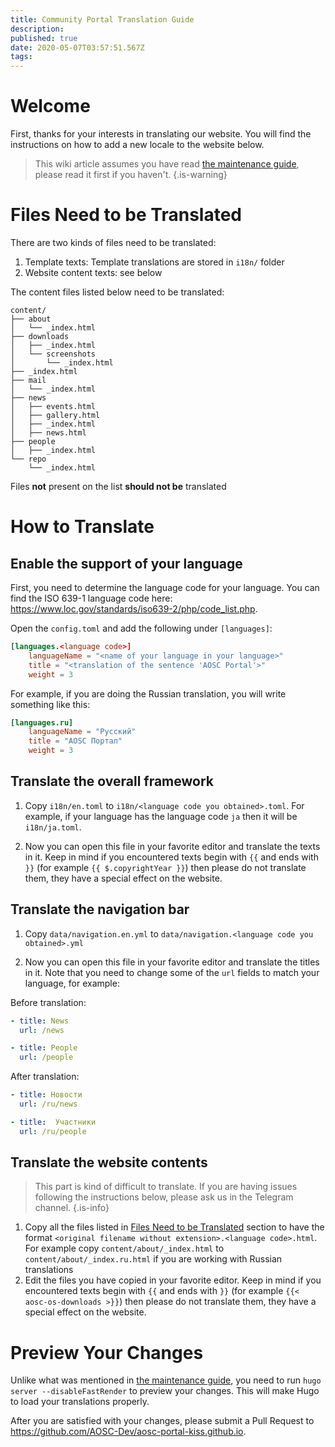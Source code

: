 ```yaml
---
title: Community Portal Translation Guide
description: 
published: true
date: 2020-05-07T03:57:51.567Z
tags: 
---
```


# Welcome

First, thanks for your interests in translating our website. You will find the instructions on how to add a new locale to the website below.

> This wiki article assumes you have read [the maintenance guide](https://wiki.aosc.io/en/infra-community-portal), please read it first if you haven't.
{.is-warning}

# Files Need to be Translated

There are two kinds of files need to be translated:

1. Template texts: Template translations are stored in `i18n/` folder
2. Website content texts: see below

The content files listed below need to be translated:

```
content/
├── about
│   └── _index.html
├── downloads
│   ├── _index.html
│   └── screenshots
│       └── _index.html
├── _index.html
├── mail
│   └── _index.html
├── news
│   ├── events.html
│   ├── gallery.html
│   ├── _index.html
│   ├── news.html
├── people
│   ├── _index.html
└── repo
    └── _index.html
```

Files **not** present on the list **should not be** translated

# How to Translate

## Enable the support of your language

First, you need to determine the language code for your language. You can find the ISO 639-1 language code here: https://www.loc.gov/standards/iso639-2/php/code_list.php.

Open the `config.toml` and add the following under `[languages]`:

```toml
[languages.<language code>]
    languageName = "<name of your language in your language>"
    title = "<translation of the sentence 'AOSC Portal'>"
    weight = 3
```

For example, if you are doing the Russian translation, you will write something like this:

```toml
[languages.ru]
    languageName = "Русский"
    title = "AOSC Портал"
    weight = 3
```

## Translate the overall framework

1. Copy `i18n/en.toml` to `i18n/<language code you obtained>.toml`. For example, if your language has the language code `ja` then it will be `i18n/ja.toml`.

1. Now you can open this file in your favorite editor and translate the texts in it. Keep in mind if you encountered texts begin with `{{` and ends with `}}` (for example `{{ $.copyrightYear }}`) then please do not translate them, they have a special effect on the website.

## Translate the navigation bar

1. Copy `data/navigation.en.yml` to `data/navigation.<language code you obtained>.yml`

1. Now you can open this file in your favorite editor and translate the titles in it. Note that you need to change some of the `url` fields to match your language, for example:

Before translation:

```yaml
- title: News
  url: /news

- title: People
  url: /people
```

After translation:

```yaml
- title: Новости
  url: /ru/news

- title:  Участники
  url: /ru/people
```

## Translate the website contents

> This part is kind of difficult to translate. If you are having issues following the instructions below, please ask us in the Telegram channel.
{.is-info}

1. Copy all the files listed in [Files Need to be Translated](#files-need-to-be-translated) section to have the format `<original filename without extension>.<language code>.html`. For example copy `content/about/_index.html` to `content/about/_index.ru.html` if you are working with Russian translations
2. Edit the files you have copied in your favorite editor. Keep in mind if you encountered texts begin with `{{` and ends with `}}` (for example `{{< aosc-os-downloads >}}`) then please do not translate them, they have a special effect on the website.

# Preview Your Changes

Unlike what was mentioned in [the maintenance guide](https://wiki.aosc.io/en/infra-community-portal), you need to run `hugo server --disableFastRender` to preview your changes. This will make Hugo to load your translations properly.

After you are satisfied with your changes, please submit a Pull Request to https://github.com/AOSC-Dev/aosc-portal-kiss.github.io.